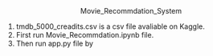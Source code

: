 <div style="text-align:center">Movie_Recommdation_System</div>

1) tmdb_5000_creadits.csv is a csv file avaliable on Kaggle.
2) First run Movie_Recommdation.ipynb file.
3) Then run app.py file by <streamlit run app.py>
